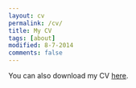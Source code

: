 ```yaml
---
layout: cv
permalink: /cv/
title: My CV
tags: [about]
modified: 8-7-2014
comments: false
---
```


You can also download my CV <a href="https://www.dropbox.com/s/s7iuluywtff8h2y/CV%20SHanson%20English.pdf?dl=0" target="_blank">here</a>.

